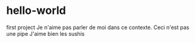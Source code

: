 # hello-world
first project
Je n'aime pas parler de moi dans ce contexte.
Ceci n'est pas une pipe
J'aime bien les sushis
